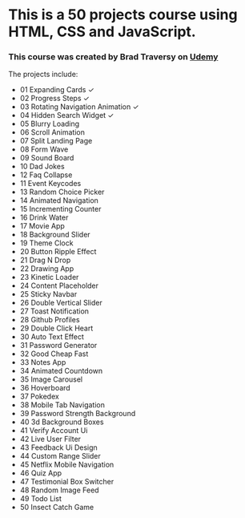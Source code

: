 # This is a 50 projects course using HTML, CSS and JavaScript.
### This course was created by Brad Traversy on [Udemy](https://www.udemy.com/course/50-projects-50-days/)
The projects include:

 - 01	Expanding Cards	&check;
 - 02	Progress Steps	&check;
 - 03	Rotating Navigation Animation	&check;
 - 04	Hidden Search Widget	&check;
 - 05	Blurry Loading	
 - 06	Scroll Animation	
 - 07	Split Landing Page	
 - 08	Form Wave	
 - 09	Sound Board	
 - 10	Dad Jokes	
 - 12	Faq Collapse	
 - 11	Event Keycodes	
 - 13	Random Choice Picker	
 - 14	Animated Navigation	
 - 15	Incrementing Counter	
 - 16	Drink Water	
 - 17	Movie App	
 - 18	Background Slider	
 - 19	Theme Clock	
 - 20	Button Ripple Effect	
 - 21	Drag N Drop	
 - 22	Drawing App	
 - 23	Kinetic Loader	
 - 24	Content Placeholder	
 - 25	Sticky Navbar	
 - 26	Double Vertical Slider	
 - 27	Toast Notification	
 - 28	Github Profiles	
 - 29	Double Click Heart	
 - 30	Auto Text Effect	
 - 31	Password Generator	
 - 32	Good Cheap Fast	
 - 33	Notes App	
 - 34	Animated Countdown	
 - 35	Image Carousel	
 - 36	Hoverboard	
 - 37	Pokedex	
 - 38	Mobile Tab Navigation	
 - 39	Password Strength Background	
 - 40	3d Background Boxes	
 - 41	Verify Account Ui	
 - 42	Live User Filter	
 - 43	Feedback Ui Design	
 - 44	Custom Range Slider	
 - 45	Netflix Mobile Navigation	
 - 46	Quiz App	
 - 47	Testimonial Box Switcher	
 - 48	Random Image Feed	
 - 49	Todo List	
 - 50	Insect Catch Game	
